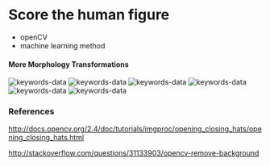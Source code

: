 # Score the human figure

- openCV
- machine learning method

#### More Morphology Transformations

<img alt="keywords-data" src="image/2.jpg"/>
<img alt="keywords-data" src="image/2_noback.png"/>
<img alt="keywords-data" src="image/gray.png"/>
<img alt="keywords-data" src="image/gray_img.png"/>
<img alt="keywords-data" src="image/masked.png"/>
<img alt="keywords-data" src="image/2.jpg"/>


### References

http://docs.opencv.org/2.4/doc/tutorials/imgproc/opening_closing_hats/opening_closing_hats.html

http://stackoverflow.com/questions/31133903/opencv-remove-background


